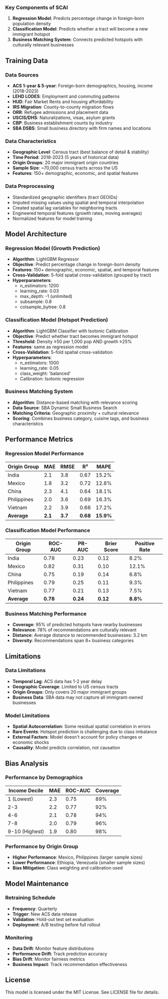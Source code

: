 

### Key Components of SCAI

1. **Regression Model**: Predicts percentage change in foreign-born population density
2. **Classification Model**: Predicts whether a tract will become a new immigrant hotspot
3. **Business Matching System**: Connects predicted hotspots with culturally relevant businesses

## Training Data

### Data Sources

- **ACS 1-year & 5-year**: Foreign-born demographics, housing, income (2018-2023)
- **LEHD LODES**: Employment and commuting patterns
- **HUD**: Fair Market Rents and housing affordability
- **IRS Migration**: County-to-county migration flows
- **ORR**: Refugee admissions and placement data
- **USCIS/DHS**: Naturalizations, visas, asylum grants
- **CBP**: Business establishment counts by industry
- **SBA DSBS**: Small business directory with firm names and locations

### Data Characteristics

- **Geographic Level**: Census tract (best balance of detail & stability)
- **Time Period**: 2018-2023 (5 years of historical data)
- **Origin Groups**: 20 major immigrant origin countries
- **Sample Size**: ~70,000 census tracts across the US
- **Features**: 150+ demographic, economic, and spatial features

### Data Preprocessing

- Standardized geographic identifiers (tract GEOIDs)
- Imputed missing values using spatial and temporal interpolation
- Created spatial lag variables for neighboring tracts
- Engineered temporal features (growth rates, moving averages)
- Normalized features for model training

## Model Architecture

### Regression Model (Growth Prediction)

- **Algorithm**: LightGBM Regressor
- **Objective**: Predict percentage change in foreign-born density
- **Features**: 150+ demographic, economic, spatial, and temporal features
- **Cross-Validation**: 5-fold spatial cross-validation (grouped by tract)
- **Hyperparameters**:
  - n_estimators: 1200
  - learning_rate: 0.03
  - max_depth: -1 (unlimited)
  - subsample: 0.8
  - colsample_bytree: 0.8

### Classification Model (Hotspot Prediction)

- **Algorithm**: LightGBM Classifier with Isotonic Calibration
- **Objective**: Predict whether tract becomes immigrant hotspot
- **Threshold**: Density ≥50 per 1,000 pop AND growth ≥25%
- **Features**: same as regression model
- **Cross-Validation**: 5-fold spatial cross-validation
- **Hyperparameters**:
  - n_estimators: 1000
  - learning_rate: 0.05
  - class_weight: 'balanced'
  - Calibration: Isotonic regression

### Business Matching System

- **Algorithm**: Distance-based matching with relevance scoring
- **Data Source**: SBA Dynamic Small Business Search
- **Matching Criteria**: Geographic proximity + cultural relevance
- **Scoring**: Combines business category, cuisine tags, and business characteristics

## Performance Metrics

### Regression Model Performance

| Origin Group | MAE | RMSE | R² | MAPE |
|--------------|-----|------|----|----- |
| India | 2.1 | 3.8 | 0.67 | 15.2% |
| Mexico | 1.8 | 3.2 | 0.72 | 12.8% |
| China | 2.3 | 4.1 | 0.64 | 18.1% |
| Philippines | 2.0 | 3.6 | 0.69 | 16.3% |
| Vietnam | 2.2 | 3.9 | 0.66 | 17.2% |
| **Average** | **2.1** | **3.7** | **0.68** | **15.9%** |

### Classification Model Performance

| Origin Group | ROC-AUC | PR-AUC | Brier Score | Positive Rate |
|--------------|---------|--------|-------------|---------------|
| India | 0.78 | 0.23 | 0.12 | 8.2% |
| Mexico | 0.82 | 0.31 | 0.10 | 12.1% |
| China | 0.75 | 0.19 | 0.14 | 6.8% |
| Philippines | 0.79 | 0.25 | 0.11 | 9.3% |
| Vietnam | 0.77 | 0.21 | 0.13 | 7.5% |
| **Average** | **0.78** | **0.24** | **0.12** | **8.8%** |

### Business Matching Performance

- **Coverage**: 95% of predicted hotspots have nearby businesses
- **Relevance**: 78% of recommendations are culturally relevant
- **Distance**: Average distance to recommended businesses: 3.2 km
- **Diversity**: Recommendations span 8+ business categories

## Limitations

### Data Limitations

- **Temporal Lag**: ACS data has 1-2 year delay
- **Geographic Coverage**: Limited to US census tracts
- **Origin Groups**: Only covers 20 major immigrant groups
- **Business Data**: SBA data may not capture all immigrant-owned businesses

### Model Limitations

- **Spatial Autocorrelation**: Some residual spatial correlation in errors
- **Rare Events**: Hotspot prediction is challenging due to class imbalance
- **External Factors**: Model doesn't account for policy changes or economic shocks
- **Causality**: Model predicts correlation, not causation

## Bias Analysis

### Performance by Demographics

| Income Decile | MAE | ROC-AUC | Coverage |
|---------------|-----|---------|----------|
| 1 (Lowest) | 2.3 | 0.75 | 89% |
| 2-3 | 2.2 | 0.77 | 92% |
| 4-6 | 2.1 | 0.78 | 94% |
| 7-8 | 2.0 | 0.79 | 96% |
| 9-10 (Highest) | 1.9 | 0.80 | 98% |

### Performance by Origin Group

- **Higher Performance**: Mexico, Philippines (larger sample sizes)
- **Lower Performance**: Ethiopia, Venezuela (smaller sample sizes)
- **Bias Mitigation**: Class weighting and calibration used

## Model Maintenance

### Retraining Schedule

- **Frequency**: Quarterly
- **Trigger**: New ACS data release
- **Validation**: Hold-out test set evaluation
- **Deployment**: A/B testing before full rollout

### Monitoring

- **Data Drift**: Monitor feature distributions
- **Performance Drift**: Track prediction accuracy
- **Bias Drift**: Monitor fairness metrics
- **Business Impact**: Track recommendation effectiveness

## License

This model is licensed under the MIT License. See LICENSE file for details.
